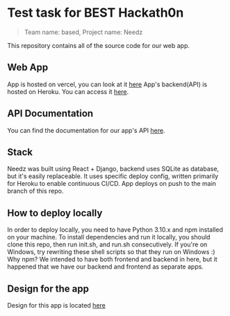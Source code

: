 # Test task for BEST Hackath0n
> Team name: based, Project name: Needz

This repository contains all of the source code for our web app.

## Web App
App is hosted on vercel, you can look at it [here](https://hackathonapp-olive.vercel.app/)
App's backend(API) is hosted on Heroku. You can access it [here](http://based-app.pp.ua/).

## API Documentation
You can find the documentation for our app's API [here](http://www.based-app.pp.ua/api/docs/).

## Stack
Needz was built using React + Django, backend uses SQLite as database, but it's easily replaceable. It uses specific deploy config, written primarily for Heroku to enable continuous CI/CD. App deploys on push to the main branch of this repo.

## How to deploy locally
In order to deploy locally, you need to have Python 3.10.x and npm installed on your machine. To install dependencies and run it locally, you should clone this repo, then run init.sh, and run.sh consecutively. If you're on Windows, try rewriting these shell scripts so that they run on Windows :)  
Why npm? We intended to have both frontend and backend in here, but it happened that we have our backend and frontend as separate apps.

## Design for the app
Design for this app is located [here](https://www.figma.com/file/zQovKdtikLEx1MaZVli1kc/Hackath0n?type=design&node-id=0%3A1&mode=design&t=6naB5SNPHdY5DprS-1)  